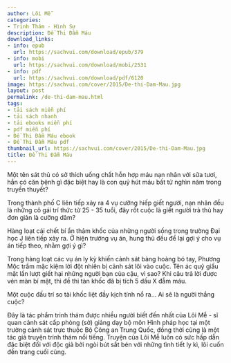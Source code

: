 ```yaml
---
author: Lôi Mễ
categories:
- Trinh Thám - Hình Sự
description: Đề Thi Đẫm Máu
download_links:
- info: epub
  url: https://sachvui.com/download/epub/379
- info: mobi
  url: https://sachvui.com/download/mobi/2531
- info: pdf
  url: https://sachvui.com/download/pdf/6120
image: https://sachvui.com/cover/2015/De-thi-Dam-Mau.jpg
layout: post
permalink: /de-thi-dam-mau.html
tags:
- tải sách miễn phí
- tải sách nhanh
- tải ebooks miễn phí
- pdf miễn phí
- Đề Thi Đẫm Máu ebook
- Đề Thi Đẫm Máu pdf
thumbnail_url: https://sachvui.com/cover/2015/De-thi-Dam-Mau.jpg
title: Đề Thi Đẫm Máu
---
```


 <div class="item-desc text-justify"> <p>Một tên sát thủ có sở thích uống chất hỗn hợp máu nạn nhân với sữa tươi, hắn có căn bệnh gì đặc biệt hay là con quỷ hút máu bất tử nghìn năm trong truyền thuyết?</p><p>Trong thành phố C liên tiếp xảy ra 4 vụ cưỡng hiếp giết người, nạn nhân đều là những cô gái trí thức từ 25 - 35 tuổi, đây rốt cuộc là giết người trả thù hay đơn giản là cưỡng dâm?</p><p>Hàng loạt cái chết bí ẩn thảm khốc của những người sống trong trường Đại học J liên tiếp xảy ra. Ở hiện trường vụ án, hung thủ đều để lại gợi ý cho vụ án tiếp theo, nhằm gợi ý gì?</p><p>Trong hàng loạt các vụ án ly kỳ khiến cảnh sát bàng hoàng bó tay, Phương Mộc trầm mặc kiệm lời đột nhiên bị cảnh sát lôi vào cuộc. Tên ác quỷ giấu mặt lần lượt giết hại những người bạn của cậu, vì sao? Khi câu trả lời được vén màn bí mật, thì đề thi tàn khốc đã bị tích 5 dấu X đẫm máu.</p><p>Một cuộc đấu trí so tài khốc liệt đầy kịch tính nổ ra... Ai sẽ là người thắng cuộc?</p><p>Đây là tác phẩm trinh thám được nhiều người biết đến nhất của Lôi Mễ - sĩ quan cảnh sát cấp phòng (sở) giảng dạy bộ môn Hình pháp học tại một trường cảnh sát trực thuộc Bộ Công an Trung Quốc, đồng thời cũng là một tác giả truyện trinh thám nổi tiếng. Truyện của Lôi Mễ luôn có sức hấp dẫn đặc biệt đối với độc giả bởi ngòi bút sắt bén với những tình tiết ly kì, lôi cuốn đến trang cuối cùng.</p> </div>